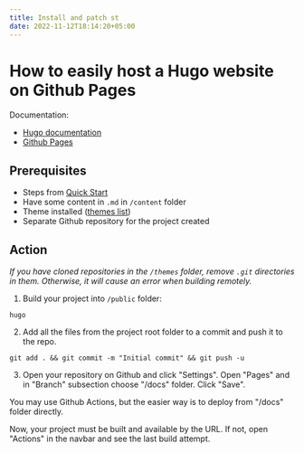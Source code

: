 ```yaml
---
title: Install and patch st 
date: 2022-11-12T18:14:20+05:00
---
```


# How to easily host a Hugo website on Github Pages

Documentation:
* [Hugo documentation](https://gohugo.io/documentation/)
* [Github Pages](https://docs.github.com/en/rest/pages)

## Prerequisites

* Steps from [Quick Start](https://gohugo.io/getting-started/quick-start/)
* Have some content in `.md` in `/content` folder 
* Theme installed ([themes list](https://hugothemesfree.com/))
* Separate Github repository for the project created 

## Action

*If you have cloned repositories in the `/themes` folder, remove `.git` directories in them. Otherwise, it will cause an error when building remotely.*

1. Build your project into `/public` folder:

```shell
hugo
```

2. Add all the files from the project root folder to a commit and push it to the repo.

```shell
git add . && git commit -m "Initial commit" && git push -u
```

3. Open your repository on Github and click "Settings". Open "Pages" and in "Branch" subsection choose "/docs" folder. Click "Save". 

You may use Github Actions, but the easier way is to deploy from "/docs" folder directly.

Now, your project must be built and available by the URL. If not, open "Actions" in the navbar and see the last build attempt. 

